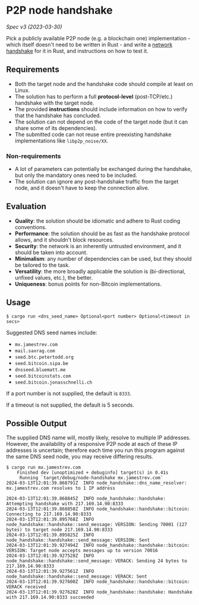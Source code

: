 # P2P node handshake

_Spec v3 (2023-03-30)_

Pick a publicly available P2P node (e.g. a blockchain one) implementation - which itself doesn't need to be written in Rust - and write a [network handshake](https://en.wikipedia.org/wiki/Handshaking) for it in Rust, and instructions on how to test it.

## Requirements

- Both the target node and the handshake code should compile at least on Linux.
- The solution has to perform a full **protocol-level** (post-TCP/etc.) handshake with the target node.
- The provided **instructions** should include information on how to verify that the handshake has concluded.
- The solution can not depend on the code of the target node (but it can share some of its dependencies).
- The submitted code can not reuse entire preexisting handshake implementations like `libp2p_noise/XX`.

### Non-requirements

- A lot of parameters can potentially be exchanged during the handshake, but only the mandatory ones need to be included.
- The solution can ignore any post-handshake traffic from the target node, and it doesn't have to keep the connection alive.

## Evaluation

- **Quality**: the solution should be idiomatic and adhere to Rust coding conventions.
- **Performance**: the solution should be as fast as the handshake protocol allows, and it shouldn't block resources.
- **Security**: the network is an inherently untrusted environment, and it should be taken into account.
- **Minimalism**: any number of dependencies can be used, but they should be tailored to the task.
- **Versatility**: the more broadly applicable the solution is (bi-directional, unfixed values, etc.), the better.
- **Uniqueness**: bonus points for non-Bitcoin implementations.

## Usage

```shell
$ cargo run <dns_seed_name> Optional<port number> Optional<timeout in secs>
```

Suggested DNS seed names include:

* `mx.jamestrev.com`
* `mail.saxrag.com`
* `seed.btc.petertodd.org`
* `seed.bitcoin.sipa.be`
* `dnsseed.bluematt.me`
* `seed.bitcoinstats.com`
* `seed.bitcoin.jonasschnelli.ch`

If a port number is not supplied, the default is `8333`.

If a timeout is not supplied, the default is 5 seconds.

## Possible Output

The supplied DNS name will, mostly likely, resolve to multiple IP addresses.
However, the availability of a responsive P2P node at each of these IP addresses is uncertain; therefore each time you run this program against the same DNS seed node, you may receive differing results.

```shell
$ cargo run mx.jamestrev.com
    Finished dev [unoptimized + debuginfo] target(s) in 0.41s
     Running `target/debug/node-handshake mx.jamestrev.com`
2024-03-13T12:01:39.868791Z  INFO node_handshake::dns_name_resolver: mx.jamestrev.com resolves to 1 IP address

2024-03-13T12:01:39.868845Z  INFO node_handshake::handshake: Attempting handshake with 217.169.14.90:8333
2024-03-13T12:01:39.868858Z  INFO node_handshake::handshake::bitcoin: Connecting to 217.169.14.90:8333
2024-03-13T12:01:39.895768Z  INFO node_handshake::handshake::send_message: VERSION: Sending 70001 (127 bytes) to target node 217.169.14.90:8333
2024-03-13T12:01:39.895825Z  INFO node_handshake::handshake::send_message: VERSION: Sent
2024-03-13T12:01:39.927494Z  INFO node_handshake::handshake::bitcoin: VERSION: Target node accepts messages up to version 70016
2024-03-13T12:01:39.927528Z  INFO node_handshake::handshake::send_message: VERACK: Sending 24 bytes to 217.169.14.90:8333
2024-03-13T12:01:39.927561Z  INFO node_handshake::handshake::send_message: VERACK: Sent
2024-03-13T12:01:39.927600Z  INFO node_handshake::handshake::bitcoin: VERACK received
2024-03-13T12:01:39.927628Z  INFO node_handshake::handshake: Handshake with 217.169.14.90:8333 succeeded
```
